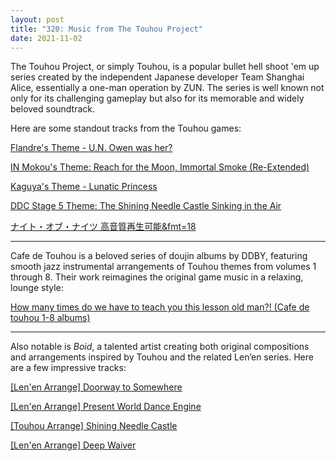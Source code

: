 ```yaml
---
layout: post
title: "320: Music from The Touhou Project"
date: 2021-11-02
---
```


The Touhou Project, or simply Touhou, is a popular bullet hell shoot 'em up series created by the independent Japanese developer Team Shanghai Alice, essentially a one-man operation by ZUN. The series is well known not only for its challenging gameplay but also for its memorable and widely beloved soundtrack.

Here are some standout tracks from the Touhou games:

[Flandre's Theme - U.N. Owen was her?](https://youtu.be/VIop055eJhU)

[IN Mokou's Theme: Reach for the Moon, Immortal Smoke (Re-Extended)](https://youtu.be/OOefbCXJ0Sc)

[Kaguya's Theme - Lunatic Princess](https://youtu.be/pw2WQjqKpVM)

[DDC Stage 5 Theme: The Shining Needle Castle Sinking in the Air](https://youtu.be/v8xtmqN6jpc)

[ナイト・オブ・ナイツ 高音質再生可能&fmt=18](https://youtu.be/djeM-0EHv9I)

---

Cafe de Touhou is a beloved series of doujin albums by DDBY, featuring smooth jazz instrumental arrangements of Touhou themes from volumes 1 through 8. Their work reimagines the original game music in a relaxing, lounge style:

[How many times do we have to teach you this lesson old man?! (Cafe de touhou 1-8 albums)](https://youtu.be/RY7FpB9BZH4)

---

Also notable is *Boid*, a talented artist creating both original compositions and arrangements inspired by Touhou and the related Len’en series. Here are a few impressive tracks:

[[Len'en Arrange] Doorway to Somewhere](https://youtu.be/SqWVr7rIj2Y)

[[Len'en Arrange] Present World Dance Engine](https://youtu.be/tKHn1o4Qyjo)

[[Touhou Arrange] Shining Needle Castle](https://youtu.be/7ejUH-aQV5o)

[[Len'en Arrange] Deep Waiver](https://youtu.be/nro47DlMFzg)
